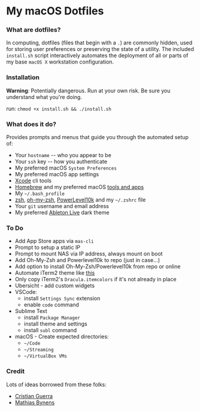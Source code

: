 # My macOS Dotfiles

### What are dotfiles?

In computing, dotfiles (files that begin with a `.`) are commonly hidden, used for storing user preferences or preserving the state of a utility. The included `install.sh` script interactively automates the deployment of all or parts of my base `macOS X` workstation configuration.

### Installation

**Warning**: Potentially dangerous. Run at your own risk. Be sure you understand what you're doing.

run: `chmod +x install.sh && ./install.sh`

### What does it do?

Provides prompts and menus that guide you through the automated setup of:

- Your `hostname` -- who you appear to be
- Your `ssh` key -- how you authenticate
- My preferred macOS `System Preferences`
- My preferred macOS app settings
- [Xcode](https://developer.apple.com/library/archive/technotes/tn2339/_index.html) cli tools
- [Homebrew](https://brew.sh/) and my preferred macOS [tools and apps](https://github.com/samkasman/macOS-Dotfiles/blob/master/configs/brew/Brewfile)
- My `~/.bash_profile`
- [zsh](http://zsh.sourceforge.net/), [oh-my-zsh](https://github.com/robbyrussell/oh-my-zsh), [PowerLevel10k](https://github.com/romkatv/powerlevel10k) and my `~/.zshrc` file
- Your `git` username and email address
- My preferred [Ableton Live](https://www.ableton.com/en/live/) dark theme

### To Do

- Add App Store apps via `mas-cli`
- Prompt to setup a static IP
- Prompt to mount NAS via IP address, always mount on boot
- Add Oh-My-Zsh and Powerlevel10k to repo (just in case...)
- Add option to install Oh-My-Zsh/Powerlevel10k from repo or online
- Automate iTerm2 theme like [this](https://github.com/mbadolato/iTerm2-Color-Schemes/issues/140)
- Only copy iTerm2's `Dracula.itemcolors` if it's not already in place
- Ubersicht - add custom widgets
- VSCode:
	- install `Settings Sync` extension
	- enable `code` command
- Sublime Text
	- install `Package Manager`
	- install theme and settings
	- install `subl` command
- macOS - Create expected directories:
	- `~/Code`
	- `~/Streaming`
	- `~/VirtualBox VMs`

### Credit

Lots of ideas borrowed from these folks:
- [Cristian Guerra](https://github.com/explorador)
- [Mathias Bynens](https://github.com/mathiasbynens)
